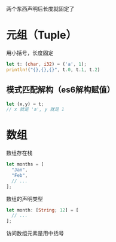 两个东西声明后长度就固定了



# 元组（Tuple）

用小括号，长度固定

``` rust
let t: (char, i32) = ('a', 1);
println!("{},{},{}", t.0, t.1, t.2)
```



## 模式匹配解构（es6解构赋值）

``` rust
let (x,y) = t;
// x 就是 'a', y 就是 1
```



# 数组

数组存在栈

``` RUST
let months = [
  "Jan",
  "Feb",
  // ...
];
```



数组的声明类型

``` RUST
let month: [String; 12] = [
  // ...
];
```



访问数组元素是用中括号



